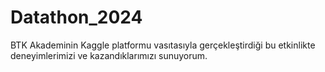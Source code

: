 # Datathon_2024
BTK Akademinin Kaggle platformu vasıtasıyla gerçekleştirdiği bu etkinlikte deneyimlerimizi ve kazandıklarımızı sunuyorum.
